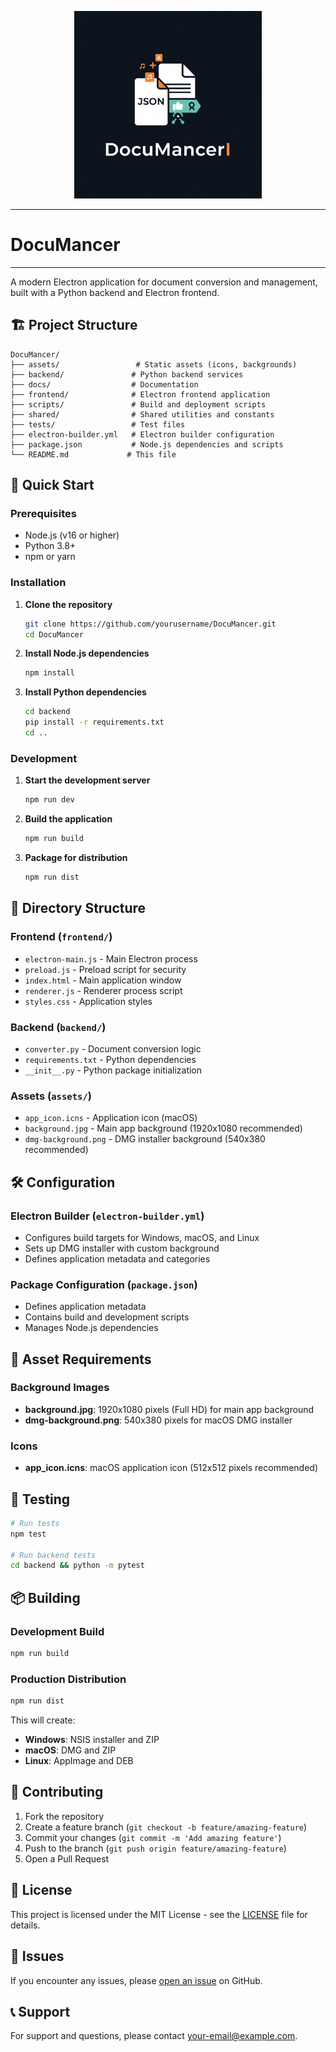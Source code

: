 <p align="center">
  <img src="assets/logo.png" alt="DocuMancer" width="300"/>
</p>

---

# DocuMancer

---
A modern Electron application for document conversion and management, built with a Python backend and Electron frontend.

## 🏗️ Project Structure

```
DocuMancer/
├── assets/                 # Static assets (icons, backgrounds)
├── backend/               # Python backend services
├── docs/                  # Documentation
├── frontend/              # Electron frontend application
├── scripts/               # Build and deployment scripts
├── shared/                # Shared utilities and constants
├── tests/                 # Test files
├── electron-builder.yml   # Electron builder configuration
├── package.json           # Node.js dependencies and scripts
└── README.md             # This file
```

## 🚀 Quick Start

### Prerequisites

- Node.js (v16 or higher)
- Python 3.8+
- npm or yarn

### Installation

1. **Clone the repository**
   ```bash
   git clone https://github.com/yourusername/DocuMancer.git
   cd DocuMancer
   ```

2. **Install Node.js dependencies**
   ```bash
   npm install
   ```

3. **Install Python dependencies**
   ```bash
   cd backend
   pip install -r requirements.txt
   cd ..
   ```

### Development

1. **Start the development server**
   ```bash
   npm run dev
   ```

2. **Build the application**
   ```bash
   npm run build
   ```

3. **Package for distribution**
   ```bash
   npm run dist
   ```

## 📁 Directory Structure

### Frontend (`frontend/`)
- `electron-main.js` - Main Electron process
- `preload.js` - Preload script for security
- `index.html` - Main application window
- `renderer.js` - Renderer process script
- `styles.css` - Application styles

### Backend (`backend/`)
- `converter.py` - Document conversion logic
- `requirements.txt` - Python dependencies
- `__init__.py` - Python package initialization

### Assets (`assets/`)
- `app_icon.icns` - Application icon (macOS)
- `background.jpg` - Main app background (1920x1080 recommended)
- `dmg-background.png` - DMG installer background (540x380 recommended)

## 🛠️ Configuration

### Electron Builder (`electron-builder.yml`)
- Configures build targets for Windows, macOS, and Linux
- Sets up DMG installer with custom background
- Defines application metadata and categories

### Package Configuration (`package.json`)
- Defines application metadata
- Contains build and development scripts
- Manages Node.js dependencies

## 🎨 Asset Requirements

### Background Images
- **background.jpg**: 1920x1080 pixels (Full HD) for main app background
- **dmg-background.png**: 540x380 pixels for macOS DMG installer

### Icons
- **app_icon.icns**: macOS application icon (512x512 pixels recommended)

## 🧪 Testing

```bash
# Run tests
npm test

# Run backend tests
cd backend && python -m pytest
```

## 📦 Building

### Development Build
```bash
npm run build
```

### Production Distribution
```bash
npm run dist
```

This will create:
- **Windows**: NSIS installer and ZIP
- **macOS**: DMG and ZIP
- **Linux**: AppImage and DEB

## 🤝 Contributing

1. Fork the repository
2. Create a feature branch (`git checkout -b feature/amazing-feature`)
3. Commit your changes (`git commit -m 'Add amazing feature'`)
4. Push to the branch (`git push origin feature/amazing-feature`)
5. Open a Pull Request

## 📄 License

This project is licensed under the MIT License - see the [LICENSE](LICENSE) file for details.

## 🐛 Issues

If you encounter any issues, please [open an issue](https://github.com/yourusername/DocuMancer/issues) on GitHub.

## 📞 Support

For support and questions, please contact [your-email@example.com](mailto:your-email@example.com).
